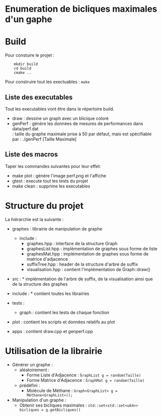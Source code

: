 # Enumeration de bicliques maximales d'un gaphe

# Build
Pour constuire le projet :  
```
    mkdir build  
    cd build  
    cmake ..  
```
Pour construire tout les exectuables : `make`  

## Liste des executables
Tout les executables vont être dans le répertoire build.  
* draw    : dessine un graph avec un blicique coloré
* genPerf : génère les données de mesures de performances dans data/perf.dat   
          : taille du graphe maximale prise à 50 par défaut, mais est spécifiable par : ./genPerf [Taille Maximale]
## Liste des macros
Taper les commandes suivantes pour leur effet:  
* make plot   : génère l'image perf.png et l'affiche  
* gtest       : execute tout les tests du projet  
* make clean  : supprime les executables  


# Structure du projet
La hiérarchie est la suivante :
* graphes : librairie de manipulation de graphe
    * include :
        * graphes.hpp       : interface de la structure Graph
        * graphesList.hpp   : implémentation de graphes sous forme de liste
        * graphesMat.hpp    : implémentation de graphes sous forme de matrice d'adjacence
        * suffixTree.hpp    : header de la structure d'arbre de suffix
        * visualisation.hpp : contient l'implémentation de Graph::draw()
   
* src :
        * implémentation de l'arbre de suffix, de la visualisation ainsi que de la structure des graphes
* include : 
        * contient toutes les librairies
* tests : 
    * graph : contient les tests de chaque fonction
* plot  : contient les scripts et données relatifs au plot
* apps  : contient draw.cpp et genperf.cpp


# Utilisation de la librairie
* Générer un graphe :
    * aléatoirement :
        * Forme Liste d'Adjacence   : ̀`GraphList g = random(Taille)`
        * Forme Matrice d'Adjacence : ̀`GraphMat g = random(Taille)`
    * prédéfini     :
        * Molécule de Méthane  : `Graph<GraphList> g = Méthane<GraphList>();`
* Manipulation d'un graphe :
    * Obtenir ses bicliques maximales : `std::set<std::set<u64>> bicliques = g.getBicliques()`
